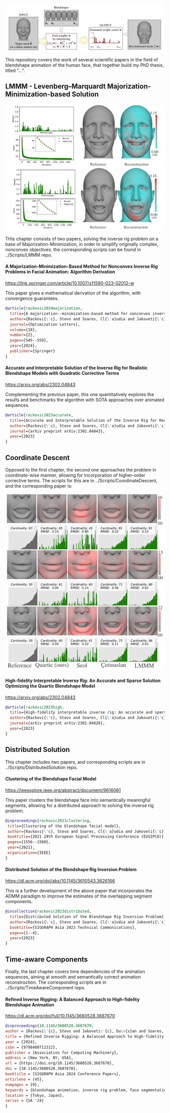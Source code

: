 ![Schematic view of the inverse rig problem](Figures/InverseRigProblem.PNG)

This repository covers the work of several scientific papers in the field of blendshape animation of the human face, that together build my PhD thesis, titled "...".

## LMMM - Levenberg–Marquardt Majorization-Minimization-based Solution

![Convergence results](Figures/LLLM.PNG)

THis chapter consists of two papers, solving the inverse rig problem on a base of Majorization-Minimization, in order to simplify originally complex, nonconvex objectives. the corresponding scripts can be found in ../Scripts/LMMM repo.

#### A Majorization-Minimization-Based Method for Nonconvex Inverse Rig Problems in Facial Animation: Algorithm Derivation

https://link.springer.com/article/10.1007/s11590-023-02012-w

This paper gives a mathematical derivation of the algorithm, with convergence guarantees. 

```bibtex
@article{rackovic2024majorization,
  title={A majorization--minimization-based method for nonconvex inverse rig problems in facial animation: algorithm derivation},
  author={Rackovi{\'c}, Stevo and Soares, Cl{\'a}udia and Jakoveti{\'c}, Du{\v{s}}an and Desnica, Zoranka},
  journal={Optimization Letters},
  volume={18},
  number={2},
  pages={545--559},
  year={2024},
  publisher={Springer}
}
```

#### Accurate and Interpretable Solution of the Inverse Rig for Realistic Blendshape Models with Quadratic Corrective Terms

https://arxiv.org/abs/2302.04843

Complementing the previous paper, this one quantitatively explores the results and benchmarks the algorithm with SOTA approaches over animated sequences. 

```bibtex
@article{rackovic2023accurate,
  title={Accurate and Interpretable Solution of the Inverse Rig for Realistic Blendshape Models with Quadratic Corrective Terms},
  author={Rackovi{\'c}, Stevo and Soares, Cl{\'a}udia and Jakoveti{\'c}, Du{\v{s}}an and Desnica, Zoranka},
  journal={arXiv preprint arXiv:2302.04843},
  year={2023}
}
```

## Coordinate Descent

Opposed to the first chapter, the second one approaches the problem in coordinate-wise manner, allowing for incorporation of higher-order corrective terms. The scripts for this are in ../Scripts/CoordinateDescent, and the corresponding paper is: 

![Reconstruction results](Figures/CD.PNG)

#### High-fidelity Interpretable Inverse Rig: An Accurate and Sparse Solution Optimizing the Quartic Blendshape Model

https://arxiv.org/abs/2302.04843

```bibtex
@article{rackovic2023high,
  title={High-fidelity interpretable inverse rig: An accurate and sparse solution optimizing the quartic blendshape model},
  author={Rackovi{\'c}, Stevo and Soares, Cl{\'a}udia and Jakoveti{\'c}, Du{\v{s}}an and Desnica, Zoranka},
  journal={arXiv preprint arXiv:2302.04820},
  year={2023}
}
```

## Distributed Solution 

This chapter includes two papers, and corresponding scripts are in ../Scripts/DistributedSolution repo.

 #### Clustering of the Blendshape Facial Model
 
 https://ieeexplore.ieee.org/abstract/document/9616061

 This paper clusters the blendshape face into semantically meaningful segments, allowing for a distributed approach to solving the inverse rig problem. 
 
 ```bibtex
 @inproceedings{rackovic2021clustering,
  title={Clustering of the blendshape facial model},
  author={Rackovi{\'c}, Stevo and Soares, Cl{\'a}udia and Jakoveti{\'c}, Du{\v{s}}an and Desnica, Zoranka and Ljubobratovi{\'c}, Relja},
  booktitle={2021 29th European Signal Processing Conference (EUSIPCO)},
  pages={1556--1560},
  year={2021},
  organization={IEEE}
}
```

#### Distributed Solution of the Blendshape Rig Inversion Problem

https://dl.acm.org/doi/abs/10.1145/3610543.3626166

This is a further development of the above paper that incorporates the ADMM paradigm to improve the estimates of the overlapping segment components.

```bibtex
@incollection{rackovic2023distributed,
  title={Distributed Solution of the Blendshape Rig Inversion Problem},
  author={Rackovi{\'c}, Stevo and Soares, Cl{\'a}udia and Jakoveti{\'c}, Du{\v{s}}an},
  booktitle={SIGGRAPH Asia 2023 Technical Communications},
  pages={1--4},
  year={2023}
}
```

## Time-aware Components

Finally, the last chapter covers time dependencies of the animation sequences, aiming at smooth and semantically correct animation reconstruction. The corresponding scripts are in ../Scripts/TimeAwareComponent repo.

#### Refined Inverse Rigging: A Balanced Approach to High-fidelity Blendshape Animation

https://dl.acm.org/doi/full/10.1145/3680528.3687670

```bibtex
@inproceedings{10.1145/3680528.3687670,
author = {Rackovi\'{c}, Stevo and Jakoveti\'{c}, Du\v{s}an and Soares, Cl\'{a}udia},
title = {Refined Inverse Rigging: A Balanced Approach to High-fidelity Blendshape Animation},
year = {2024},
isbn = {9798400711312},
publisher = {Association for Computing Machinery},
address = {New York, NY, USA},
url = {https://doi.org/10.1145/3680528.3687670},
doi = {10.1145/3680528.3687670},
booktitle = {SIGGRAPH Asia 2024 Conference Papers},
articleno = {45},
numpages = {9},
keywords = {blendshape animation, inverse rig problem, face segmentation},
location = {Tokyo, Japan},
series = {SA '24}
}
```

